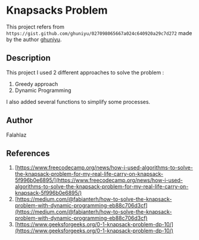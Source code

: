 # Knapsacks Problem

This project refers from ```https://gist.github.com/ghuniyu/027098065667a024c640920a29c7d272``` made by the author [ghuniyu](https://github.com/ghuniyu).

## Description

This project I used 2 different approaches to solve the problem :

1. Greedy approach
2. Dynamic Programming

I also added several functions to simplify some processes.

## Author

Falahlaz

## References

1. [https://www.freecodecamp.org/news/how-i-used-algorithms-to-solve-the-knapsack-problem-for-my-real-life-carry-on-knapsack-5f996b0e6895/](https://www.freecodecamp.org/news/how-i-used-algorithms-to-solve-the-knapsack-problem-for-my-real-life-carry-on-knapsack-5f996b0e6895/)
2. [https://medium.com/@fabianterh/how-to-solve-the-knapsack-problem-with-dynamic-programming-eb88c706d3cf](https://medium.com/@fabianterh/how-to-solve-the-knapsack-problem-with-dynamic-programming-eb88c706d3cf)
3. [https://www.geeksforgeeks.org/0-1-knapsack-problem-dp-10/](https://www.geeksforgeeks.org/0-1-knapsack-problem-dp-10/)
